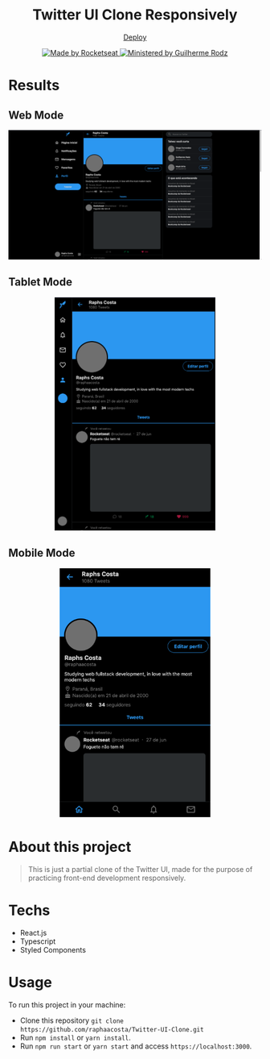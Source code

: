 <h1 align="center">
  Twitter UI Clone Responsively
</h1>

<p align="center"><a target="_blank" href="https://unruffled-hoover-63c484.netlify.app/">Deploy</a></p>

<p align="center">
  <a href="http://rocketseat.com.br">
    <img alt="Made by Rocketseat" src="https://img.shields.io/badge/Made%20by-Rocketseat-blue">
  </a>
  <a href="https://github.com/guilhermerodz">
    <img alt="Ministered by Guilherme Rodz" src="https://img.shields.io/badge/Ministered%20by-Guilherme%20Rodz-blue"/>
  </a>
</p>

# Results

## Web Mode
  <div align="center">
    <img alt="web mode" src="./github_assets/web_mode.png" width="700px"/>
  </div>

## Tablet Mode
  <div align="center">
    <img alt="tablet mode" src="./github_assets/tablet_mode.png" width="320px"/>
  </div>

## Mobile Mode
  <div align="center">
    <img alt="mobile mode" src="./github_assets/mobile_mode.png" width="300px"/>
  </div>

# About this project

> This is just a partial clone of the Twitter UI, made for the purpose of practicing
> front-end development responsively.

# Techs

 - React.js
 - Typescript
 - Styled Components

# Usage

  To run this project in your machine:
  - Clone this repository `git clone https://github.com/raphaacosta/Twitter-UI-Clone.git`
  - Run `npm install` or `yarn install`.
  - Run `npm run start` or `yarn start` and access `https://localhost:3000`.
